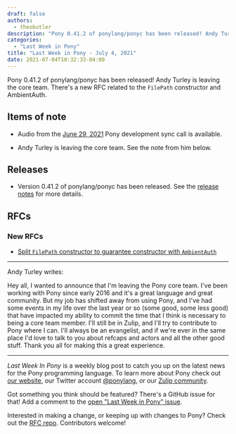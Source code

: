 ```yaml
---
draft: false
authors:
  - theobutler
description: "Pony 0.41.2 of ponylang/ponyc has been released! Andy Turley is leaving the core team. There's a new RFC related to the `FilePath` constructor and AmbientAuth."
categories:
  - "Last Week in Pony"
title: "Last Week in Pony - July 4, 2021"
date: 2021-07-04T10:32:33-04:00
---
```


Pony 0.41.2 of ponylang/ponyc has been released! Andy Turley is leaving the core team. There's a new RFC related to the `FilePath` constructor and AmbientAuth.

<!-- more -->

## Items of note

- Audio from the [June 29, 2021](https://vimeo.com/916365845) Pony development sync call is available.

- Andy Turley is leaving the core team. See the note from him below.

## Releases

- Version 0.41.2 of ponylang/ponyc has been released.
See the [release notes](https://github.com/ponylang/ponyc/releases/tag/0.41.2) for more details.

## RFCs

### New RFCs

- [Split `FilePath` constructor to guarantee constructor with `AmbientAuth`](https://github.com/ponylang/rfcs/pull/190)

---

Andy Turley writes:

Hey all, I wanted to announce that I'm leaving the Pony core team. I've been working with Pony since early 2016 and it's a great language and great community. But my job has shifted away from using Pony, and I've had some events in my life over the last year or so (some good, some less good) that have impacted my ability to commit the time that I think is necessary to being a core team member. I'll still be in Zulip, and I'll try to contribute to Pony where I can. I'll always be an evangelist, and if we're ever in the same place I'd love to talk to you about refcaps and actors and all the other good stuff. Thank you all for making this a great experience.

---

_Last Week In Pony_ is a weekly blog post to catch you up on the latest news for the Pony programming language. To learn more about Pony check out [our website](https://ponylang.io), our Twitter account [@ponylang](https://twitter.com/ponylang), or our [Zulip community](https://ponylang.zulipchat.com).

Got something you think should be featured? There's a GitHub issue for that! Add a comment to the [open "Last Week in Pony" issue](https://github.com/ponylang/ponylang.github.io/issues?q=is%3Aissue+is%3Aopen+label%3Alast-week-in-pony).

Interested in making a change, or keeping up with changes to Pony? Check out the [RFC repo](https://github.com/ponylang/rfcs). Contributors welcome!
